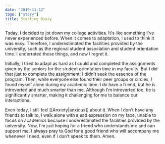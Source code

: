 ```yaml
---
date: "2019-11-12"
tags: ["story"]
title: Starting Diary
---
```


Today, I decided to jot down my college activities. It's like something I've never experienced before. When it comes to adaptation, I used to think it was easy. Therefore, I underestimated the facilities provided by the university, such as the regional student association and student orientation time. I underrated those things, and now I regret it.

Initially, I tried to adapt as hard as I could and completed the assignments given by the seniors for the student orientation time in my faculty. But I did that just to complete the assignment; I didn't seek the essence of the program. Then, while everyone else found their peer groups or circles, I found myself alone during my academic time. I do have a friend, but he is introverted and much smarter than me. Although I'm introverted too, he is significantly smarter, making it challenging for me to balance our interactions.

Even today, I still feel [[Anxiety|anxious]] about it. When I don't have any friends to talk to, I walk alone with a sad expression on my face, unable to focus on academics because I underestimated the facilities provided by the university. Now, I'm just hoping for a friend who understands me and can support me. I always pray to God for a good friend who will accompany me whenever I need, even if I don't speak to them. Amen.